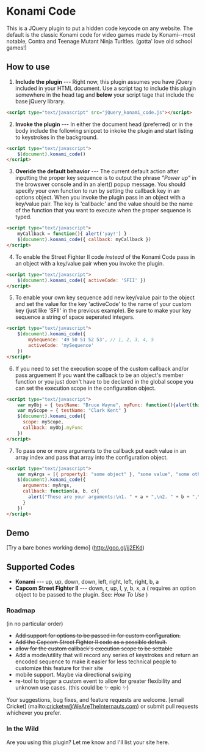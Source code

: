 # Konami Code

This is a JQuery plugin to put a hidden code keycode on any website. The default is the classic Konami code for video games made by Konami--most notable, Contra and Teenage Mutant Ninja Turltles. (gotta' love old school games!)

## How to use
1. **Include the plugin** --- Right now, this plugin assumes you have jQuery included in your HTML document. Use a script tag to include this plugin somewhere in the head tag and **below** your script tage that include the base jQuery library.
```html
<script type="text/javascript" src="jQuery_konami_code.js"></script>
```

2. **Invoke the plugin** --- In either the document head (preferred) or in the body include the following snippet to inkoke the plugin and start listing to keystrokes in the background.
```html
<script type="text/javascript">
	$(document).konami_code()			
</script>
```

3. **Overide the default behavior** --- The current default action after inputting the proper key sequence is to output the phrase *"Power up"* in the browswer console and in an alert() popup message.  You should specify your own function to run by setting the callback key in an options object. When you invoke the plugin pass in an object with a key/value pair.  The key is 'callback:' and the value should be the name of the function that you want to execute when the proper sequence is typed.
```html
<script type="text/javascript">
	myCallback = function(){ alert('yay!') }
	$(document).konami_code({ callback: myCallback })			
</script>
```

4. To enable the Street Fighter II code *instead* of the Konami Code pass in an object with a key/value pair when you invoke the plugin.
```html
<script type="text/javascript">
	$(document).konami_code({ activeCode: 'SFII' })			
</script>
```

5. To enable your own key sequence add new key/value pair to the object and set the value for the key 'activeCode' to the name of your custom key (just like 'SFII' in the previous example).  Be sure to make your key sequence a string of space seperated integers.
```html
<script type="text/javascript">
	$(document).konami_code({
		mySequence: '49 50 51 52 53', // 1, 2, 3, 4, 5 
		activeCode: 'mySequence'
	})			
</script>
```

6. If you need to set the execution scope of the custom callback and/or pass arguement  If you want the callback to be an object's member function or you just doen't have to be declared in the global scope you can set the execution scope in the configuration object.
```html
<script type="text/javascript">
    var myObj = { testName: "Bruce Wayne", myFunc: function(){alert(this.testName)} }
    var myScope = { testName: "Clark Kent" }
    $(document).konami_code({ 
      scope: myScope,
      callback: myObj.myFunc
    })
</script>
```

7. To pass one or more arguments to the callback put each value in an array index and pass that array into the configuration object.
```html
<script type="text/javascript">
    var myArgs = [{ property1: "some object" }, "some value", "some other value" ]
    $(document).konami_code({ 
      arguments: myArgs,
      callback: function(a, b, c){
        alert("These are your arguments:\n1. " + a + ",\n2. " + b + ",\n3. " + c)
      }
    })
</script>
```


## Demo
[Try a bare bones working demo] (http://goo.gl/jj2EKd)


## Supported Codes
+ **Konami** --- up, up, down, down, left, right, left, right, b, a
+ **Capcom Street Fighter II** --- down, r, up, l, y, b, x, a 
( requires an option object to be passed to the plugin. See: *How To Use* )

### Roadmap
(in no particular order)
+ ~~Add support for options to be passed in for custom configuration.~~
+ ~~Add the Capcom Street Fighter II code as a possible default.~~
+ ~~allow for the custom callback's execution scope to be settable~~
+ Add a mode/utility that will record any series of keystrokes and return an encoded sequence to make it easier for less technical people to customize this feature for their site
+ mobile support.  Maybe via directional swiping
+ re-tool to trigger a custom event to allow for greater flexibility and unknown use cases. 
(this could be :sparkles: epic :sparkles:)


Your suggestions, bug fixes, and feature requests are welcome. [email Cricket] (mailto:cricketw@WeAreTheInternauts.com) or submit pull requests whichever you prefer.


### In the Wild
Are you using this plugin?  Let me know and I'll list your site here.
